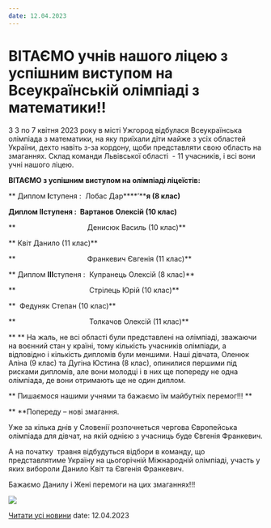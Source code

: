 ```yaml
---
date: 12.04.2023
---
```

# ВІТАЄМО учнів нашого ліцею з успішним виступом на Всеукраїнській олімпіаді з математики!!

З 3 по 7 квітня 2023 року в місті Ужгород відбулася Всеукраїнська олімпіада з математики, на яку приїхали діти майже з усіх областей України, дехто навіть з-за кордону, щоби представляти свою область на змаганнях. Склад команди Львівської області  - 11 учасників, і всі вони учні нашого ліцею.

**ВІТАЄМО з успішним виступом на олімпіаді ліцеїстів:**

** Диплом ****I****ступеня :  Лобас Дар****’****я (8 клас)**

**Диплом ****II****ступеня :  Вартанов Олексій (10 клас)**

**                                    Денисюк Василь (10 клас)**

** Квіт Данило (11 клас)**

**                                    Франкевич Євгенія (11 клас)**

** Диплом ****III****ступеня :  Купранець Олексій (8 клас)**

**                                     Стрілець Юрій (10 клас)**

**  Федуняк Степан (10 клас)**

**                                     Толкачов Олексій (11 клас)**

** ** На жаль, не всі області були представлені на олімпіаді, зважаючи на воєнний стан у країні, тому кількість учасників олімпіади, а відповідно і кількість дипломів були меншими. Наші дівчата, Оленюк Аліна (9 клас) та Дугіна Юстина (8 клас), опинилися першими під рисками дипломів, але вони молодці і в них ще попереду не одна олімпіада, де вони отримають ще не один диплом.

** Пишаємося нашими учнями та бажаємо їм майбутніх перемог!!! **

** **Попереду – нові змагання.

Уже за кілька днів у Словенії розпочнеться чергова Європейська олімпіада для дівчат, на якій однією з учасниць буде Євгенія Франкевич.

А на початку  травня відбудуться відбори в команду, що представлятиме Україну на цьогорічній Міжнародній олімпіаді, участь у яких вибороли Данило Квіт та Євгенія Франкевич.

Бажаємо Данилу і Жені перемоги на цих змаганнях!!!

![](/images/blog/вітаємо-учнів-нашого-ліцею-з-успішним-виступом-на/переможці-мат-2023.png)

[Читати усі новини](/news)
date: 12.04.2023
